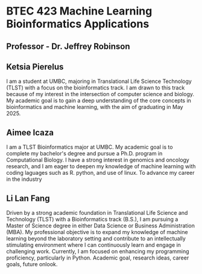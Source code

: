 # BTEC 423 Machine Learning Bioinformatics Applications

## Professor - Dr. Jeffrey Robinson



## Ketsia Pierelus
I am a student at UMBC, majoring in Translational Life Science Technology (TLST) with a focus on the bioinformatics track. I am drawn to this track because of my interest in the intersection of computer science and biology. My academic goal is to gain a deep understanding of the core concepts in bioinformatics and machine learning, with the aim of graduating in May 2025.

## Aimee Icaza
I am a TLST Bioinformatics major at UMBC. My academic goal is to complete my bachelor's degree and pursue a Ph.D. program in Computational Biology. I have a strong interest in genomics and oncology research, and I am eager to deepen my knowledge of machine learning with coding laguages such as R. python, and use of linux. To advance my career in the industry

## Li Lan Fang 
Driven by a strong academic foundation in Translational Life Science and Technology (TLST) with a Bioinformatics track (B.S.), I am pursuing a Master of Science degree in either Data Science or Business Administration (MBA).  My professional objective is to expand my knowledge of machine learning beyond the laboratory setting and contribute to an intellectually stimulating environment where I can continuously learn and engage in challenging work.  Currently, I am focused on enhancing my programming proficiency, particularly in Python.
Academic goal, research ideas, career goals, future onlook. 
